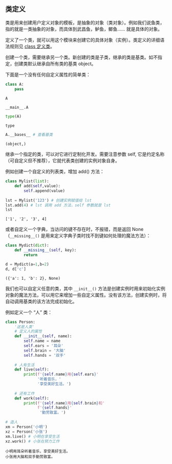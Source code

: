 ## 类定义

类是用来创建用户定义对象的模板，是抽象的对象（类对象）。例如我们说鱼类，指的就是一类抽象的对象，而具体到武昌鱼，鲈鱼，鲫鱼…… 就是具体的对象。

定义了一个类，就可以用这个模块来创建它的具体对象（实例）。类定义的详细语法规则见 [class 定义类](https://xue.cn/hub/reader?bookId=64&path=xue_python_kp/10_statement/13_class.ipynb)。

创建一个类，需要继承另一个类。新创建的类是子类，继承的类是基类。如不指定，创建类默认继承自所有类的基类 object。

下面是一个没有任何自定义属性的简单类：


```python
class A:
    pass

A
```




    __main__.A




```python
type(A)
```




    type




```python
A.__bases__ # 查看基类
```




    (object,)



继承一个指定的类，可以对它进行定制化开发。需要注意参数 self, 它是约定名称（可自定义但不推荐），它就代表类创建的实例对象自身。

例如创建一个自定义的列表类，增加 add() 方法：


```python
class Mylist(list):
    def add(self,value):
        self.append(value)
        
lst = Mylist('123') # 创建实例赋值给 lst
lst.add(4) # lst 调用 add 方法，self 参数就是 lst
lst
```




    ['1', '2', '3', 4]



或者自定义一个字典，当访问的键不存在时，不报错，而是返回 None（`__missing__()` 是用来定义字典子类时找不到键如何处理的魔法方法）：


```python
class Mydict(dict):
    def __missing__(self, key):
        return 

d = Mydict(a=1,b=2)
d, d['c']
```




    ({'a': 1, 'b': 2}, None)



我们也可以自定义任意的类，其中 `__init__()` 方法是创建实例时用来初始化实例对象的魔法方法，可以用它来增加一些自定义属性。没有该方法，创建实例时，将自动调用基类的该方法完成初始化。

例如定义一个 “人” 类：


```python
class Person:
    '这是人类'
    # 定义人的属性
    def __init__(self, name):
        self.name = name
        self.ears = '耳朵'
        self.brain = '大脑'
        self.hands = '双手'
    
    # 人有生活
    def live(self):
        print(f'{self.name}用{self.ears}'
              '听着音乐，'
              '享受美好生活。')
        
    # 还有工作
    def work(self):
        print(f'{self.name}用{self.brain}和'
              f'{self.hands}'
               '勤劳致富。')
        
# 造人
xm = Person('小明')
xz = Person('小张')
xm.live() # 小明在享受生活
xz.work() # 小张在努力工作
```

    小明用耳朵听着音乐，享受美好生活。
    小张用大脑和双手勤劳致富。
    
